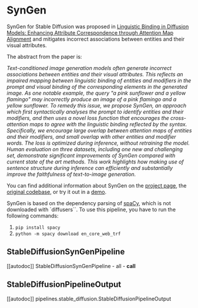 <!--Copyright 2023 The HuggingFace Team. All rights reserved.

Licensed under the Apache License, Version 2.0 (the "License"); you may not use this file except in compliance with
the License. You may obtain a copy of the License at

http://www.apache.org/licenses/LICENSE-2.0

Unless required by applicable law or agreed to in writing, software distributed under the License is distributed on
an "AS IS" BASIS, WITHOUT WARRANTIES OR CONDITIONS OF ANY KIND, either express or implied. See the License for the
specific language governing permissions and limitations under the License.
-->

# SynGen

SynGen for Stable Diffusion was proposed in [Linguistic Binding in Diffusion Models: Enhancing Attribute Correspondence through Attention Map Alignment](https://royira.github.io/SynGen/) and mitigates incorrect associations between entities and their visual attributes.

The abstract from the paper is:

*Text-conditioned image generation models often generate incorrect associations between entities and their visual attributes. This reflects an impaired mapping between linguistic binding of entities and modifiers in the prompt and visual binding of the corresponding elements in the generated image. As one notable example, the query "a pink sunflower and a yellow flamingo" may incorrectly produce an image of a pink flamingo and a yellow sunflower. To remedy this issue, we propose SynGen, an approach which first syntactically analyses the prompt to identify entities and their modifiers, and then uses a novel loss function that encourages the cross-attention maps to agree with the linguistic binding reflected by the syntax. Specifically, we encourage large overlap between attention maps of entities and their modifiers, and small overlap with other entities and modifier words. The loss is optimized during inference, without retraining the model. Human evaluation on three datasets, including one new and challenging set, demonstrate significant improvements of SynGen compared with current state of the art methods. This work highlights how making use of sentence structure during inference can efficiently and substantially improve the faithfulness of text-to-image generation.*

You can find additional information about SynGen on the [project page](https://royira.github.io/SynGen/), the [original codebase](https://github.com/RoyiRa/Syntax-Guided-Generation), or try it out in a [demo](https://huggingface.co/spaces/Royir/SynGen).

<Tip>

SynGen is based on the dependency parsing of [spaCy](https://spacy.io/usage), which is not downloaded with `diffusers``. To use this pipeline, you have to run the following commands:
1. `pip install spacy`
2. `python -m spacy download en_core_web_trf`

</Tip>

## StableDiffusionSynGenPipeline

[[autodoc]] StableDiffusionSynGenPipeline
	- all
	- __call__

## StableDiffusionPipelineOutput

[[autodoc]] pipelines.stable_diffusion.StableDiffusionPipelineOutput